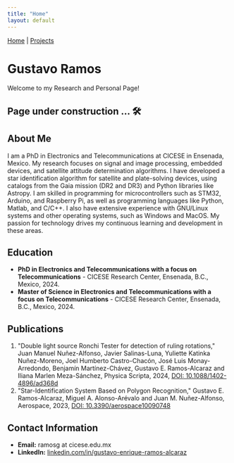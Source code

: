```yaml
---
title: "Home"
layout: default
---
```


[Home](./) | [Projects](./projects)

# Gustavo Ramos
Welcome to my Research and Personal Page!

## Page under construction ... 🛠️

## About Me
I am a PhD in Electronics and Telecommunications at CICESE in Ensenada, Mexico. My research focuses on signal and image processing, embedded devices, and satellite attitude determination algorithms. I have developed a star identification algorithm for satellite and plate-solving devices, using catalogs from the Gaia mission (DR2 and DR3) and Python libraries like Astropy. I am skilled in programming for microcontrollers such as STM32, Arduino, and Raspberry Pi, as well as programming languages like Python, Matlab, and C/C++. I also have extensive experience with GNU/Linux systems and other operating systems, such as Windows and MacOS. My passion for technology drives my continuous learning and development in these areas.

## Education
- **PhD in Electronics and Telecommunications with a focus on Telecommunications** - CICESE Research Center, Ensenada, B.C., Mexico, 2024.
- **Master of Science in Electronics and Telecommunications with a focus on Telecommunications** - CICESE Research Center, Ensenada, B.C., Mexico, 2024.

## Publications
1. "Double light source Ronchi Tester for detection of ruling rotations," Juan Manuel Nuñez-Alfonso, Javier Salinas-Luna, Yuliette Katinka Nuñez-Moreno, Joel Humberto Castro-Chacón, José Luis Monay-Arredondo, Benjamín Martínez-Chávez, Gustavo E. Ramos-Alcaraz and Iliana Marlen Meza-Sánchez, Physica Scripta, 2024, [DOI: 10.1088/1402-4896/ad368d](https://iopscience.iop.org/article/10.1088/1402-4896/ad368d)
2. "Star-Identification System Based on Polygon Recognition," Gustavo E. Ramos-Alcaraz, Miguel A. Alonso-Arévalo and Juan M. Nuñez-Alfonso, Aerospace, 2023, [DOI: 10.3390/aerospace10090748](https://doi.org/10.3390/aerospace10090748)

## Contact Information
- **Email:** ramosg at cicese.edu.mx 
- **LinkedIn:** [linkedin.com/in/gustavo-enrique-ramos-alcaraz](https://www.linkedin.com/in/gustavo-enrique-ramos-alcaraz/)
